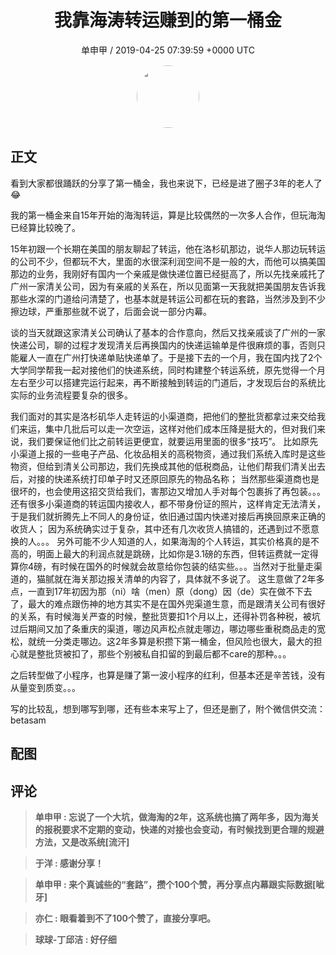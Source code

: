 <h1 align="center">我靠海涛转运赚到的第一桶金</h1>
<p align="center">
    <a>单申甲 / 2019-04-25 07:39:59 &#43;0000 UTC</a>
</p>

<div align="center">
    <img src="https://images.zsxq.com/FkczeaGnnKPHRgomtFuo7752V94Z?e=1590940799&amp;token=kIxbL07-8jAj8w1n4s9zv64FuZZNEATmlU_Vm6zD:jHfShT2b1knq1NOE4aVfK9VEQhU=" width="100" height="100" style="border:1px solid;border-radius:50%; color:#ffffff"/>
</div>

## 正文

<div>
 
看到大家都很踊跃的分享了第一桶金，我也来说下，已经是进了圈子3年的老人了😂

我的第一桶金来自15年开始的海淘转运，算是比较偶然的一次多人合作，但玩海淘已经算比较晚了。

15年初跟一个长期在美国的朋友聊起了转运，他在洛杉矶那边，说华人那边玩转运的公司不少，但都玩不大，里面的水很深利润空间不是一般的大，而他可以搞美国那边的业务，我刚好有国内一个亲戚是做快递位置已经挺高了，所以先找亲戚托了广州一家清关公司，因为有亲戚的关系在，所以见面第一天我就把美国朋友告诉我那些水深的门道给问清楚了，也基本就是转运公司都在玩的套路，当然涉及到不少擦边球，严重那些就不说了，后面会说一部分内幕。

谈的当天就跟这家清关公司确认了基本的合作意向，然后又找亲戚谈了广州的一家快递公司，聊的过程才发现清关后再换国内的快递运输单是件很麻烦的事，否则只能雇人一直在广州打快递单贴快递单了。于是接下去的一个月，我在国内找了2个大学同学帮我一起对接他们的快递系统，同时构建整个转运系统，原先觉得一个月左右至少可以搭建完运行起来，再不断接触到转运的门道后，才发现后台的系统比实际的业务流程要复杂的很多。

我们面对的其实是洛杉矶华人走转运的小渠道商，把他们的整批货都拿过来交给我们来运，集中几批后可以走一次空运，这样对他们成本压降是挺大的，但对我们来说，我们要保证他们比之前转运更便宜，就要运用里面的很多“技巧”。
比如原先小渠道上报的一些电子产品、化妆品相关的高税物资，通过我们系统入库时是这些物资，但给到清关公司那边，我们先换成其他的低税商品，让他们帮我们清关出去后，对接的快递系统打印单子时又还原回原先的物品名称；
当然那些渠道商也是很坏的，也会使用这招交货给我们，害那边又增加人手对每个包裹拆了再包装。。。
还有很多小渠道商的转运国内接收人，都不带身份证的照片，这样肯定无法清关，于是我们就折腾先上不同人的身份证，依旧通过国内快递对接后再换回原来正确的收货人；
因为系统确实过于复杂，其中还有几次收货人搞错的，还遇到过不愿意换的人。。。
另外可能不少人知道的人，如果海淘的个人转运，其实价格真的是不高的，明面上最大的利润点就是跳磅，比如你是3.1磅的东西，但转运费就一定得算你4磅，有时候在国外的时候就会故意给你包装的结实些。。。当然对于批量走渠道的，猫腻就在海关那边报关清单的内容了，具体就不多说了。
这生意做了2年多点，一直到17年初因为那（ni）啥（men）原（dong）因（de）实在做不下去了，最大的难点跟伤神的地方其实不是在国外兜渠道生意，而是跟清关公司有很好的关系，有时候海关严查的时候，整批货要扣1个月以上，还得补罚各种税，被坑过后期间又加了条重庆的渠道，哪边风声松点就走哪边，哪边哪些重税商品走的宽松，就统一分类走哪边。这2年多算是积攒下第一桶金，但风险也很大，最大的担心就是整批货被扣了，那些个别被私自扣留的到最后都不care的那种。。。

之后转型做了小程序，也算是赚了第一波小程序的红利，但基本还是辛苦钱，没有从量变到质变。。。

写的比较乱，想到哪写到哪，还有些本来写上了，但还是删了，附个微信供交流：betasam
</div>

## 配图
<div class="image" align="center">

</div>

## 评论

<div align="left">
<div>

<blockquote >
<span> <strong>单申甲 : 忘说了一个大坑，做海淘的2年，这系统也搞了两年多，因为海关的报税要求不定期的变动，快递的对接也会变动，有时候找到更合理的规避方法，又是改系统[流汗] </strong></span>
</blockquote>

<blockquote >
<span> <strong>于洋 : 感谢分享！ </strong></span>
</blockquote>

<blockquote >
<span> <strong>单申甲 : 来个真诚些的“套路”，攒个100个赞，再分享点内幕跟实际数据[呲牙] </strong></span>
</blockquote>

<blockquote >
<span> <strong>亦仁 : 眼看着到不了100个赞了，直接分享吧。 </strong></span>
</blockquote>

<blockquote >
<span> <strong>球球-丁邱洁 : 好仔细 </strong></span>
</blockquote>

</div>
</div>